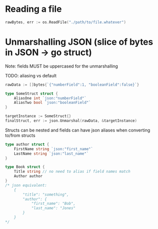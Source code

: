 # Reading a file

```go
rawBytes, err := os.ReadFile("./path/to/file.whatever")
```

# Unmarshalling JSON (slice of bytes in JSON -> go struct)

Note: fields MUST be uppercased for the unmarshalling

TODO: aliasing vs default

```go
rawData := []bytes{`{"numberField":1, "booleanField":false}`}

type SomeStruct struct {
	AliasOne int `json:"numberField"`
	AliasTwo bool `json:"booleanField"`
}

targetInstance := SomeStruct{}
finalStruct, err := json.Unmarshal(rawData, &targetInstance)
```

Structs can be nested
and fields can have json aliases when converting to/from structs

```go
type author struct {
	FirstName string `json:"first_name"`
	LastName string `json:"last_name"`
}

type Book struct {
	Title string // no need to alias if field names match
	Author author
}
/* json equivalent:
	{
		"title": "something",
		"author": {
			"first_name": "Bob",
			"last_name": "Jones"
		}
	}
*/
```
